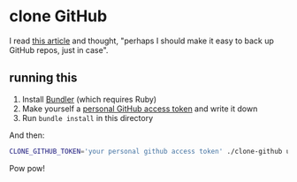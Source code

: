 # clone GitHub

I read [this article](https://www.wired.com/2015/06/problem-putting-worlds-code-github/) and thought, "perhaps I should make it easy to back up GitHub repos, just in case".

## running this

1. Install [Bundler](https://bundler.io/) (which requires Ruby)
2. Make yourself a [personal GitHub access token](https://github.com/settings/tokens) and write it down
3. Run `bundle install` in this directory

And then:

```sh
CLONE_GITHUB_TOKEN='your personal github access token' ./clone-github username1 username2 username3
```

Pow pow!
